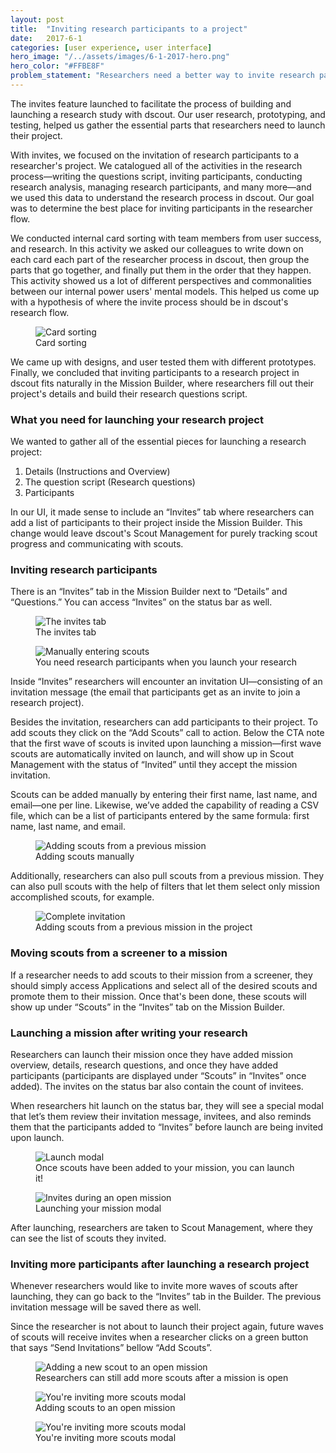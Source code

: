 ```yaml
---
layout: post
title:  "Inviting research participants to a project"
date:   2017-6-1
categories: [user experience, user interface]
hero_image: "/../assets/images/6-1-2017-hero.png"
hero_color: "#FFBE8F"
problem_statement: "Researchers need a better way to invite research participants to their projects."
---
```

The invites feature launched to facilitate the process of building and launching a research study with dscout. Our user research, prototyping, and testing, helped us gather the essential parts that researchers need to launch their project.

With invites, we focused on the invitation of research participants to a researcher's project. We catalogued all of the activities in the research process—writing the questions script, inviting participants, conducting research analysis, managing research participants, and many more—and we used this data to understand the research process in dscout. Our goal was to determine the best place for inviting participants in the researcher flow.

We conducted internal card sorting with team members from user success, and research. In this activity we asked our colleagues to write down on each card each part of the researcher process in dscout, then group the parts that go together, and finally put them in the order that they happen. This activity showed us a lot of different perspectives and commonalities between our internal power users' mental models. This helped us come up with a hypothesis of where the invite process should be in dscout's research flow.

<figure>
	<img src="../../../../../../assets/images/card-sort.png" title="Card sorting" />
	<figcaption class="media-caption center">Card sorting</figcaption>
</figure>

We came up with designs, and user tested them with different prototypes. Finally, we concluded that inviting participants to a research project in dscout fits naturally in the Mission Builder, where researchers fill out their project's details and build their research questions script.

### What you need for launching your research project
We wanted to gather all of the essential pieces for launching a research project:

1. Details (Instructions and Overview)
2. The question script (Research questions)
3. Participants

In our UI, it made sense to include an “Invites” tab where researchers can add a list of participants to their project inside the Mission Builder. This change would leave dscout's Scout Management for purely tracking scout progress and communicating with scouts.

### Inviting research participants

There is an “Invites” tab in the Mission Builder next to “Details” and “Questions.” You can access “Invites” on the status bar as well.

<figure>
	<img src="../../../../../../assets/images/invites-1.png" title="The invites tab" />
	<figcaption class="media-caption center">The invites tab</figcaption>
</figure>

<figure>
	<img src="../../../../../../assets/images/invites-2.png" title="Manually entering scouts" />
	<figcaption class="media-caption center">You need research participants when you launch your research</figcaption>
</figure>

Inside “Invites” researchers will encounter an invitation UI—consisting of an invitation message (the email that participants get as an invite to join a research project).

Besides the invitation, researchers can add participants to their project. To add scouts they click on the “Add Scouts” call to action. Below the CTA note that the first wave of scouts is invited upon launching a mission—first wave scouts are automatically invited on launch, and will show up in Scout Management with the status of “Invited” until they accept the mission invitation.

Scouts can be added manually by entering their first name, last name, and email—one per line. Likewise, we’ve added the capability of reading a CSV file, which can be a list of participants entered by the same formula: first name, last name, and email.

<figure>
	<img src="../../../../../../assets/images/invites-3.png" title="Adding scouts from a previous mission" />
	<figcaption class="media-caption center">Adding scouts manually</figcaption>
</figure>

Additionally, researchers can also pull scouts from a previous mission. They can also pull scouts with the help of filters that let them select only mission accomplished scouts, for example.

<figure>
	<img src="../../../../../../assets/images/invites-4.png" title="Complete invitation" />
	<figcaption class="media-caption center">Adding scouts from a previous mission in the project</figcaption>
</figure>

### Moving scouts from a screener to a mission

If a researcher needs to add scouts to their mission from a screener, they should simply access Applications and select all of the desired scouts and promote them to their mission. Once that's been done, these scouts will show up under “Scouts” in the “Invites” tab on the Mission Builder.

### Launching a mission after writing your research

Researchers can launch their mission once they have added mission overview, details, research questions, and once they have added participants (participants are displayed under “Scouts” in “Invites” once added). The invites on the status bar also contain the count of invitees.

When researchers hit launch on the status bar, they will see a special modal that let’s them review their invitation message, invitees, and also reminds them that the participants added to “Invites” before launch are being invited upon launch.

<figure>
	<img src="../../../../../../assets/images/invites-5.png" title="Launch modal" />
	<figcaption class="media-caption center">Once scouts have been added to your mission, you can launch it!</figcaption>
</figure>

<figure>
	<img src="../../../../../../assets/images/invites-6.png" title="Invites during an open mission" />
	<figcaption class="media-caption center">Launching your mission modal</figcaption>
</figure>

After launching, researchers are taken to Scout Management, where they can see the list of scouts they invited.

### Inviting more participants after launching a research project

Whenever researchers would like to invite more waves of scouts after launching, they can go back to the “Invites” tab in the Builder. The previous invitation message will be saved there as well.

Since the researcher is not about to launch their project again, future waves of scouts will receive invites when a researcher clicks on a green button that says “Send Invitations” bellow “Add Scouts”.

<figure>
	<img src="../../../../../../assets/images/invites-7.png" title="Adding a new scout to an open mission" />
	<figcaption class="media-caption center">Researchers can still add more scouts after a mission is open</figcaption>
</figure>

<figure>
	<img src="../../../../../../assets/images/invites-8.png" title="You're inviting more scouts modal" />
	<figcaption class="media-caption center">Adding scouts to an open mission</figcaption>
</figure>

<figure>
	<img src="../../../../../../assets/images/invites-9.png" title="You're inviting more scouts modal" />
	<figcaption class="media-caption center">You're inviting more scouts modal</figcaption>
</figure>
